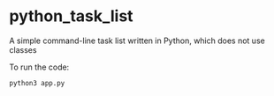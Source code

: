 # python_task_list
A simple command-line task list written in Python, which does not use classes

To run the code:

```bash
python3 app.py
```
